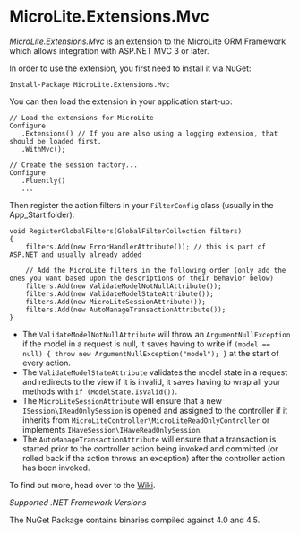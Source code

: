 MicroLite.Extensions.Mvc
========================

_MicroLite.Extensions.Mvc_ is an extension to the MicroLite ORM Framework which allows integration with ASP.NET MVC 3 or later.

In order to use the extension, you first need to install it via NuGet:

    Install-Package MicroLite.Extensions.Mvc

You can then load the extension in your application start-up:

    // Load the extensions for MicroLite
    Configure
       .Extensions() // If you are also using a logging extension, that should be loaded first.
       .WithMvc();

    // Create the session factory...
    Configure
       .Fluently()
       ...

Then register the action filters in your `FilterConfig` class (usually in the App_Start folder):


    void RegisterGlobalFilters(GlobalFilterCollection filters)
    {
        filters.Add(new ErrorHandlerAttribute()); // this is part of ASP.NET and usually already added

        // Add the MicroLite filters in the following order (only add the ones you want based upon the descriptions of their behavior below)
        filters.Add(new ValidateModelNotNullAttribute());
        filters.Add(new ValidateModelStateAttribute());
        filters.Add(new MicroLiteSessionAttribute());
        filters.Add(new AutoManageTransactionAttribute());
    }

* The `ValidateModelNotNullAttribute` will throw an `ArgumentNullException` if the model in a request is null, it saves having to write if `(model == null) { throw new ArgumentNullException("model"); }` at the start of every action.
* The `ValidateModelStateAttribute` validates the model state in a request and redirects to the view if it is invalid, it saves having to wrap all your methods with `if (ModelState.IsValid())`.
* The `MicroLiteSessionAttribute` will ensure that a new `ISession\IReadOnlySession` is opened and assigned to the controller if it inherits from `MicroLiteController\MicroLiteReadOnlyController` or implements `IHaveSession\IHaveReadOnlySession`.
* The `AutoManageTransactionAttribute` will ensure that a transaction is started prior to the controller action being invoked and committed (or rolled back if the action throws an exception) after the controller action has been invoked.

To find out more, head over to the [Wiki](https://github.com/TrevorPilley/MicroLite.Extensions.Mvc/wiki).

_Supported .NET Framework Versions_

The NuGet Package contains binaries compiled against 4.0 and 4.5.